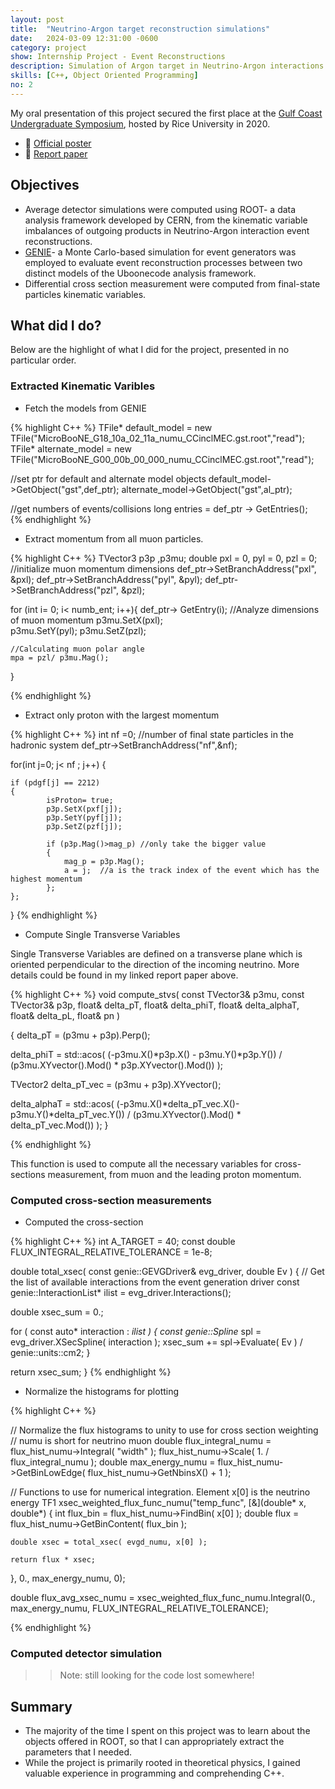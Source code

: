 ```yaml
---
layout: post
title:  "Neutrino-Argon target reconstruction simulations"
date:   2024-03-09 12:31:00 -0600
category: project
show: Internship Project - Event Reconstructions
description: Simulation of Argon target in Neutrino-Argon interactions coupled with using Monte Carlos-based simulations to evaluate reconstruction processes between theoretical models for cross-section measurements.
skills: [C++, Object Oriented Programming]
no: 2
---
```



My oral presentation of this project secured the first place at the [Gulf Coast Undergraduate Symposium](https://gcurs.rice.edu/), hosted by Rice University in 2020. 

- 🔗 [Official poster](https://lss.fnal.gov/archive/2020/poster/fermilab-poster-20-097-scd.pdf) 
- 🔗 [Report paper](https://drive.google.com/file/d/1TmzhN8C2uvW_wpQIbdKUbC8oqhjt2y34/view?usp=sharing) 

## Objectives 

- Average detector simulations were computed using ROOT- a data analysis framework developed by CERN, from the kinematic variable imbalances of outgoing products in Neutrino-Argon interaction event reconstructions. 
- [GENIE](https://github.com/GENIE-MC)- a Monte Carlo-based simulation for event generators was employed to evaluate event reconstruction processes between two distinct models of the Uboonecode analysis framework. 
- Differential cross section measurement were computed from final-state particles kinematic variables. 

## What did I do? 

Below are the highlight of what I did for the project, presented in no particular order. 

### **Extracted Kinematic Varibles** 


- Fetch the models from GENIE 

{% highlight C++ %}
TFile* default_model = new TFile("MicroBooNE_G18_10a_02_11a_numu_CCinclMEC.gst.root","read");
TFile* alternate_model = new TFile("MicroBooNE_G00_00b_00_000_numu_CCinclMEC.gst.root","read"); 

//set ptr for default and alternate model objects
default_model->GetObject("gst",def_ptr);
alternate_model->GetObject("gst",al_ptr);

//get numbers of events/collisions
long entries = def_ptr -> GetEntries();  
{% endhighlight %}

- Extract momentum from all muon particles. 

{% highlight C++ %}
TVector3 p3p ,p3mu; 
double pxl = 0, pyl = 0, pzl = 0; //initialize muon momentum dimensions 
def_ptr->SetBranchAddress("pxl", &pxl);
def_ptr->SetBranchAddress("pyl", &pyl);
def_ptr->SetBranchAddress("pzl", &pzl);

for (int i= 0; i< numb_ent; i++){
    def_ptr-> GetEntry(i);
    //Analyze dimensions of muon momentum
    p3mu.SetX(pxl);  
    p3mu.SetY(pyl); 
    p3mu.SetZ(pzl);

    //Calculating muon polar angle
    mpa = pzl/ p3mu.Mag();
}


{% endhighlight %}


- Extract only proton with the largest momentum 

{% highlight C++ %}
int nf =0; //number of final state particles in the hadronic system
def_ptr->SetBranchAddress("nf",&nf);

for(int j=0; j< nf ; j++)
{

    if (pdgf[j] == 2212)
    {
            isProton= true;
            p3p.SetX(pxf[j]);
            p3p.SetY(pyf[j]);
            p3p.SetZ(pzf[j]);

            if (p3p.Mag()>mag_p) //only take the bigger value
            {
                mag_p = p3p.Mag();
                a = j;  //a is the track index of the event which has the highest momentum
            };
    };

}
{% endhighlight %}


- Compute Single Transverse Variables 

Single Transverse Variables are defined on a transverse plane which is oriented perpendicular to the direction of the incoming neutrino. More details could be found in my linked report paper above.

{% highlight C++ %}
void compute_stvs( const TVector3& p3mu, const TVector3& p3p, float& delta_pT, float& delta_phiT, float& delta_alphaT, float& delta_pL, float& pn )

{
  delta_pT = (p3mu + p3p).Perp();

  delta_phiT = std::acos( (-p3mu.X()*p3p.X() - p3mu.Y()*p3p.Y()) / (p3mu.XYvector().Mod() * p3p.XYvector().Mod()) );

  TVector2 delta_pT_vec = (p3mu + p3p).XYvector();

  delta_alphaT = std::acos( (-p3mu.X()*delta_pT_vec.X()- p3mu.Y()*delta_pT_vec.Y()) / (p3mu.XYvector().Mod() * delta_pT_vec.Mod()) );
}


{% endhighlight %}

This function is used to compute all the necessary variables for cross-sections measurement, from muon and the leading proton momentum. 

### **Computed cross-section measurements**


- Computed the cross-section 

{% highlight C++ %}
int A_TARGET = 40;
const double FLUX_INTEGRAL_RELATIVE_TOLERANCE = 1e-8;

double total_xsec( const genie::GEVGDriver& evg_driver, double Ev )
{
  // Get the list of available interactions from the event generation driver
  const genie::InteractionList* ilist = evg_driver.Interactions();

  double xsec_sum = 0.;

  for ( const auto* interaction : *ilist ) {
    const genie::Spline* spl = evg_driver.XSecSpline( interaction );
    xsec_sum += spl->Evaluate( Ev ) / genie::units::cm2;
  }

  return xsec_sum;
}
{% endhighlight %}

- Normalize the histograms for plotting

{% highlight C++ %}


// Normalize the flux histograms to unity to use for cross section weighting
// numu is short for neutrino muon 
double flux_integral_numu = flux_hist_numu->Integral( "width" );
flux_hist_numu->Scale( 1. / flux_integral_numu );
double max_energy_numu = flux_hist_numu->GetBinLowEdge( flux_hist_numu->GetNbinsX() + 1 );


// Functions to use for numerical integration. Element x[0] is the neutrino energy
TF1 xsec_weighted_flux_func_numu("temp_func", [&](double* x, double*)
{
    int flux_bin = flux_hist_numu->FindBin( x[0] );
    double flux = flux_hist_numu->GetBinContent( flux_bin );

    double xsec = total_xsec( evgd_numu, x[0] );

    return flux * xsec;
}, 0., max_energy_numu, 0);

double flux_avg_xsec_numu = xsec_weighted_flux_func_numu.Integral(0., max_energy_numu, FLUX_INTEGRAL_RELATIVE_TOLERANCE);

{% endhighlight %}

### **Computed detector simulation**

>> Note: still looking for the code lost somewhere!


## Summary 
- The majority of the time I spent on this project was to learn about the objects offered in ROOT, so that I can appropriately extract the parameters that I needed. 
- While the project is primarily rooted in theoretical physics, I gained valuable experience in programming and comprehending C++.